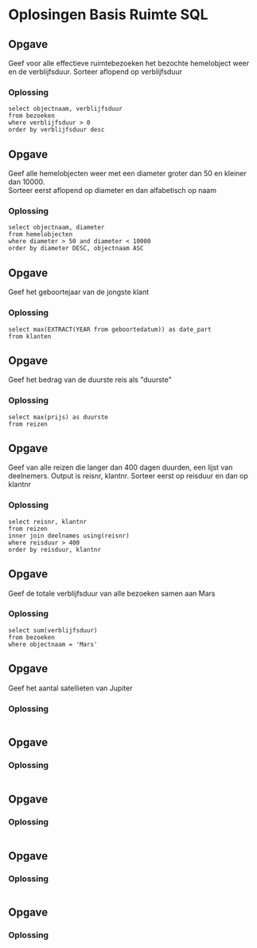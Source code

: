 # Oplosingen Basis Ruimte SQL

## Opgave
Geef voor alle effectieve ruimtebezoeken het bezochte hemelobject weer en de verblijfsduur. Sorteer aflopend op verblijfsduur
### Oplossing
```
select objectnaam, verblijfsduur
from bezoeken
where verblijfsduur > 0
order by verblijfsduur desc
```


## Opgave
Geef alle hemelobjecten weer met een diameter groter dan 50 en kleiner dan 10000.  
Sorteer eerst aflopend op diameter en dan alfabetisch op naam
### Oplossing
```
select objectnaam, diameter
from hemelobjecten
where diameter > 50 and diameter < 10000
order by diameter DESC, objectnaam ASC
```


## Opgave
Geef het geboortejaar van de jongste klant
### Oplossing
```
select max(EXTRACT(YEAR from geboortedatum)) as date_part
from klanten
```


## Opgave
Geef het bedrag van de duurste reis als "duurste"
### Oplossing
```
select max(prijs) as duurste
from reizen
```


## Opgave
Geef van alle reizen die langer dan 400 dagen duurden, een lijst van deelnemers. Output is reisnr, klantnr. Sorteer eerst op reisduur en dan op klantnr
### Oplossing
```
select reisnr, klantnr
from reizen
inner join deelnames using(reisnr)
where reisduur > 400
order by reisduur, klantnr
```


## Opgave
Geef de totale verblijfsduur van alle bezoeken samen aan Mars
### Oplossing
```
select sum(verblijfsduur)
from bezoeken
where objectnaam = 'Mars'
```


## Opgave
Geef het aantal satellieten van Jupiter
### Oplossing
```

```


## Opgave
### Oplossing
```
```


## Opgave
### Oplossing
```
```


## Opgave
### Oplossing
```
```


## Opgave
### Oplossing
```
```
<!--stackedit_data:
eyJoaXN0b3J5IjpbLTEzOTk1MDU5OTIsLTMxNTczMDY5OSw4Nj
c3NzIwMzVdfQ==
-->